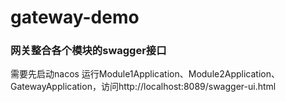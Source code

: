 # gateway-demo
### 网关整合各个模块的swagger接口 ###
需要先启动nacos
运行Module1Application、Module2Application、GatewayApplication，访问http://localhost:8089/swagger-ui.html
